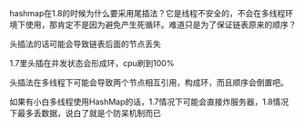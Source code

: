 hashmap在1.8的时候为什么要采用尾插法？它是线程不安全的，不会在多线程环境下使用，那肯定不是因为避免产生死循环。难道只是为了保证链表原来的顺序？

头插法的话可能会导致链表后面的节点丢失

1.7里头插在并发状态会形成环，cpu刷到100%

头插法在多线程下可能会导致两个节点相互引用，构成环，而且顺序会倒置吧。

如果有小白多线程使用HashMap的话，1.7情况下可能会直接炸服务器，1.8情况下最多丢数据，说白了就是个防呆机制而已

